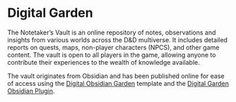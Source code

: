 # Digital Garden
The Notetaker’s Vault is an online repository of notes, observations and insights from various worlds across the D&D multiverse. It includes detailed reports on quests, maps, non-player characters (NPCS), and other game content. The vault is open to all players in the game, allowing anyone to contribute their experiences to the wealth of knowledge available.

The vault originates from Obsidian and has been published online for ease of access using the [Digital Obsidian Garden](https://github.com/oleeskild/digitalgarden) template and the [Digital Garden Obsidian Plugin](https://github.com/oleeskild/Obsidian-Digital-Garden).
